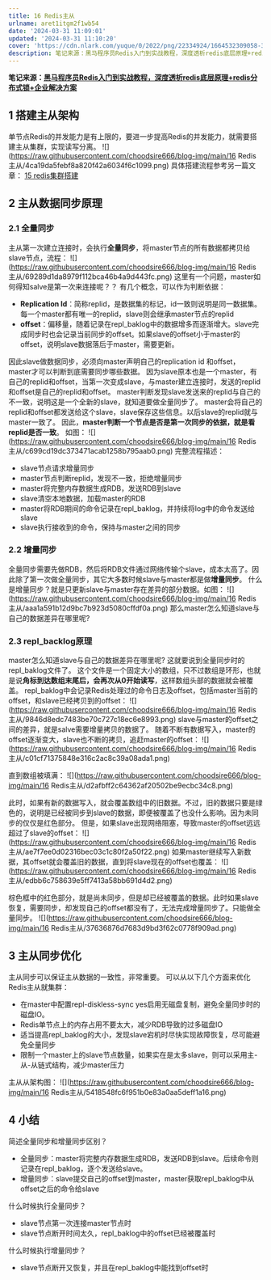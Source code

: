 ```yaml
---
title: 16 Redis主从
urlname: aret1itgm2f1wb54
date: '2024-03-31 11:09:01'
updated: '2024-03-31 11:10:20'
cover: 'https://cdn.nlark.com/yuque/0/2022/png/22334924/1664532309058-34f3eae4-b973-46b1-87aa-df30b7605113.png'
description: 笔记来源：黑马程序员Redis入门到实战教程，深度透析redis底层原理+redis分布式锁+企业解决方案1 搭建主从架构单节点Redis的并发能力是有上限的，要进一步提高Redis的并发能力，就需要搭建主从集群，实现读写分离。具体搭建流程参考另一篇文章：此处为语雀内容卡片，点击链接查看：ht...
---
```

**笔记来源：**[**黑马程序员Redis入门到实战教程，深度透析redis底层原理+redis分布式锁+企业解决方案**](https://www.bilibili.com/video/BV1cr4y1671t/?spm_id_from=333.337.search-card.all.click&vd_source=e8046ccbdc793e09a75eb61fe8e84a30)
## 1 搭建主从架构
单节点Redis的并发能力是有上限的，要进一步提高Redis的并发能力，就需要搭建主从集群，实现读写分离。
![](https://raw.githubusercontent.com/choodsire666/blog-img/main/16 Redis主从/4ca19da5febf8a820f42a6034f6c1099.png)
具体搭建流程参考另一篇文章：
[15 redis集群搭建](https://www.yuque.com/u21918439/vg7knb/xkt6nu?view=doc_embed)
## 2 主从数据同步原理
### 2.1 全量同步
主从第一次建立连接时，会执行**全量同步**，将master节点的所有数据都拷贝给slave节点，流程：
![](https://raw.githubusercontent.com/choodsire666/blog-img/main/16 Redis主从/69289d1da8979f112bca46b4a9d443fc.png)
这里有一个问题，master如何得知salve是第一次来连接呢？？
有几个概念，可以作为判断依据：

- **Replication Id**：简称replid，是数据集的标记，id一致则说明是同一数据集。每一个master都有唯一的replid，slave则会继承master节点的replid
- **offset**：偏移量，随着记录在repl_baklog中的数据增多而逐渐增大。slave完成同步时也会记录当前同步的offset。如果slave的offset小于master的offset，说明slave数据落后于master，需要更新。

因此slave做数据同步，必须向master声明自己的replication id 和offset，master才可以判断到底需要同步哪些数据。
因为slave原本也是一个master，有自己的replid和offset，当第一次变成slave，与master建立连接时，发送的replid和offset是自己的replid和offset。
master判断发现slave发送来的replid与自己的不一致，说明这是一个全新的slave，就知道要做全量同步了。
master会将自己的replid和offset都发送给这个slave，slave保存这些信息。以后slave的replid就与master一致了。
因此，**master判断一个节点是否是第一次同步的依据，就是看replid是否一致**。
如图：
![](https://raw.githubusercontent.com/choodsire666/blog-img/main/16 Redis主从/c699cd19dc373471acab1258b795aab0.png)
完整流程描述：

- slave节点请求增量同步
- master节点判断replid，发现不一致，拒绝增量同步
- master将完整内存数据生成RDB，发送RDB到slave
- slave清空本地数据，加载master的RDB
- master将RDB期间的命令记录在repl_baklog，并持续将log中的命令发送给slave
- slave执行接收到的命令，保持与master之间的同步

### 2.2 增量同步
全量同步需要先做RDB，然后将RDB文件通过网络传输个slave，成本太高了。因此除了第一次做全量同步，其它大多数时候slave与master都是做**增量同步**。
什么是增量同步？就是只更新slave与master存在差异的部分数据。如图：
![](https://raw.githubusercontent.com/choodsire666/blog-img/main/16 Redis主从/aaa1a591b12d9bc7b923d5080cffdf0a.png)
那么master怎么知道slave与自己的数据差异在哪里呢?

### 2.3 repl_backlog原理
master怎么知道slave与自己的数据差异在哪里呢?
这就要说到全量同步时的repl_baklog文件了。
这个文件是一个固定大小的数组，只不过数组是环形，也就是说**角标到达数组末尾后，会再次从0开始读写**，这样数组头部的数据就会被覆盖。
repl_baklog中会记录Redis处理过的命令日志及offset，包括master当前的offset，和slave已经拷贝到的offset：
![](https://raw.githubusercontent.com/choodsire666/blog-img/main/16 Redis主从/9846d8edc7483be70c727c18ec6e8993.png)
slave与master的offset之间的差异，就是salve需要增量拷贝的数据了。
随着不断有数据写入，master的offset逐渐变大，slave也不断的拷贝，追赶master的offset：
![](https://raw.githubusercontent.com/choodsire666/blog-img/main/16 Redis主从/c01cf71375848e316c2ac8c39a08ada1.png)

直到数组被填满：
![](https://raw.githubusercontent.com/choodsire666/blog-img/main/16 Redis主从/d2afbff2c64362af20502be9ecbc34c8.png)

此时，如果有新的数据写入，就会覆盖数组中的旧数据。不过，旧的数据只要是绿色的，说明是已经被同步到slave的数据，即便被覆盖了也没什么影响。因为未同步的仅仅是红色部分。
但是，如果slave出现网络阻塞，导致master的offset远远超过了slave的offset：
![](https://raw.githubusercontent.com/choodsire666/blog-img/main/16 Redis主从/ae7f7ee0d02316bec03c1c80f2a50f22.png)
如果master继续写入新数据，其offset就会覆盖旧的数据，直到将slave现在的offset也覆盖：
![](https://raw.githubusercontent.com/choodsire666/blog-img/main/16 Redis主从/edbb6c758639e5ff7413a58bb691d4d2.png)

棕色框中的红色部分，就是尚未同步，但是却已经被覆盖的数据。此时如果slave恢复，需要同步，却发现自己的offset都没有了，无法完成增量同步了。只能做全量同步。
![](https://raw.githubusercontent.com/choodsire666/blog-img/main/16 Redis主从/37636876d7683d9bd3f62c0778f909ad.png)

## 3 主从同步优化
主从同步可以保证主从数据的一致性，非常重要。
可以从以下几个方面来优化Redis主从就集群：

- 在master中配置repl-diskless-sync yes启用无磁盘复制，避免全量同步时的磁盘IO。
- Redis单节点上的内存占用不要太大，减少RDB导致的过多磁盘IO
- 适当提高repl_baklog的大小，发现slave宕机时尽快实现故障恢复，尽可能避免全量同步
- 限制一个master上的slave节点数量，如果实在是太多slave，则可以采用主-从-从链式结构，减少master压力

主从从架构图：
![](https://raw.githubusercontent.com/choodsire666/blog-img/main/16 Redis主从/5418548fc6f951b0e83a0aa5deff1a16.png)
## 4 小结
简述全量同步和增量同步区别？

- 全量同步：master将完整内存数据生成RDB，发送RDB到slave。后续命令则记录在repl_baklog，逐个发送给slave。
- 增量同步：slave提交自己的offset到master，master获取repl_baklog中从offset之后的命令给slave

什么时候执行全量同步？

- slave节点第一次连接master节点时
- slave节点断开时间太久，repl_baklog中的offset已经被覆盖时

什么时候执行增量同步？

- slave节点断开又恢复，并且在repl_baklog中能找到offset时

